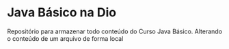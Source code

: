# Java Básico na Dio
Repositório para armazenar todo conteúdo do Curso Java Básico.
Alterando o conteúdo de um arquivo de forma local
